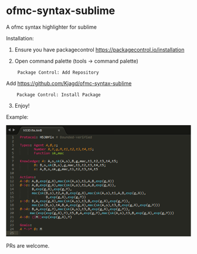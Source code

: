 # ofmc-syntax-sublime
A ofmc syntax highlighter for sublime

Installation:

1. Ensure you have packagecontrol https://packagecontrol.io/installation
2. Open command palette (tools -> command palette) 

        Package Control: Add Repository
Add https://github.com/Kjagd/ofmc-syntax-sublime

        Package Control: Install Package

3. Enjoy!

Example:

![alt text](https://github.com/Kjagd/ofmc-syntax-sublime/blob/master/example.png "Neat right?")

PRs are welcome.
